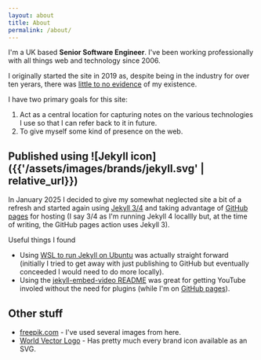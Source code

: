 ```yaml
---
layout: about
title: About
permalink: /about/
---
```


I'm a UK based **Senior Software Engineer**. I've been working professionally with all things web and technology since 2006.

I originally started the site in 2019 as, despite being in the industry for over ten yerars, there was [little to no evidence](https://www.youtube.com/watch?v=z_Cb5wQBoXs) of my existence.

I have two primary goals for this site:

1. Act as a central location for capturing notes on the various technologies I use so that I can refer back to it in future.
2. To give myself some kind of presence on the web.

## Published using ![Jekyll icon]({{'/assets/images/brands/jekyll.svg' | relative_url}})

In January 2025 I decided to give my somewhat neglected site a bit of a refresh and started again using [Jekyll 3/4](https://jekyllrb.com/) and taking advantage of [GitHub pages](https://pages.github.com/) for hosting (I say 3/4 as I'm running Jekyll 4 locallly but, at the time of writing, the GitHub pages action uses Jekyll 3).

Useful things I found

- Using [WSL to run Jekyll on Ubuntu](https://jekyllrb.com/docs/installation/windows/#installation-via-bash-on-windows-10) was actually straight forward (initially I tried to get away with just publishing to GitHub but eventually conceeded I would need to do more locally).
- Using the [jekyll-embed-video README](https://github.com/nathancy/jekyll-embed-video) was great for getting YouTube involed without the need for plugins (while I'm on [GitHub pages](https://pages.github.com/)).

## Other stuff

- [freepik.com](http://www.freepik.com/) - I've used several images from here.
- [World Vector Logo](https://worldvectorlogo.com/search/nuget) - Has pretty much every brand icon available as an SVG.

